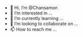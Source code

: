 - 👋 Hi, I’m @Chansamon
- 👀 I’m interested in ...
- 🌱 I’m currently learning ...
- 💞️ I’m looking to collaborate on ...
- 📫 How to reach me ...

<!---
Chansamon/Chansamon is a ✨ special ✨ repository because its `README.md` (this file) appears on your GitHub profile.
You can click the Preview link to take a look at your changes.
--->
